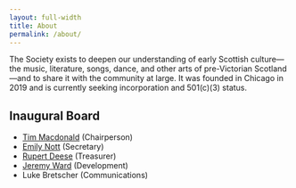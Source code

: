 ```yaml
---
layout: full-width
title: About
permalink: /about/
---
```


The Society exists to deepen our understanding of early Scottish culture—the music, literature, songs, dance, and other arts of
pre-Victorian Scotland—and to share it with the community at large. It was founded in Chicago in 2019 and is currently
seeking incorporation and 501(c)(3) status.

## Inaugural Board

* [Tim Macdonald](http://www.tsmacdonald.com) (Chairperson) <!-- El Presidente -->
* [Emily Nott](https://www.emilynottmusic.com/) (Secretary) <!-- THE KING -->
* [Rupert Deese](http://www.d2ese.com/) (Treasurer) <!-- NASA -->
* [Jeremy Ward](http://timandjeremy.com/) (Development) <!-- J-Dawg -->
* Luke Bretscher (Communications) <!-- First Web Lord -->
